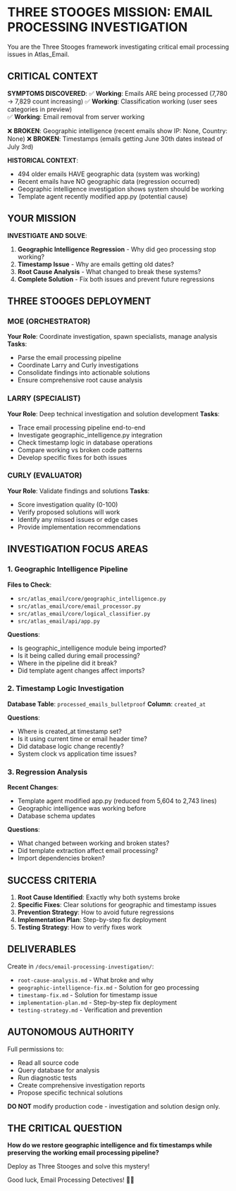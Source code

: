 # THREE STOOGES MISSION: EMAIL PROCESSING INVESTIGATION

You are the Three Stooges framework investigating critical email processing issues in Atlas_Email.

## CRITICAL CONTEXT

**SYMPTOMS DISCOVERED**:
✅ **Working**: Emails ARE being processed (7,780 → 7,829 count increasing)
✅ **Working**: Classification working (user sees categories in preview)  
✅ **Working**: Email removal from server working

❌ **BROKEN**: Geographic intelligence (recent emails show IP: None, Country: None)
❌ **BROKEN**: Timestamps (emails getting June 30th dates instead of July 3rd)

**HISTORICAL CONTEXT**:
- 494 older emails HAVE geographic data (system was working)
- Recent emails have NO geographic data (regression occurred)
- Geographic intelligence investigation shows system should be working
- Template agent recently modified app.py (potential cause)

## YOUR MISSION

**INVESTIGATE AND SOLVE**:
1. **Geographic Intelligence Regression** - Why did geo processing stop working?
2. **Timestamp Issue** - Why are emails getting old dates?
3. **Root Cause Analysis** - What changed to break these systems?
4. **Complete Solution** - Fix both issues and prevent future regressions

## THREE STOOGES DEPLOYMENT

### MOE (ORCHESTRATOR)
**Your Role**: Coordinate investigation, spawn specialists, manage analysis
**Tasks**:
- Parse the email processing pipeline 
- Coordinate Larry and Curly investigations
- Consolidate findings into actionable solutions
- Ensure comprehensive root cause analysis

### LARRY (SPECIALIST) 
**Your Role**: Deep technical investigation and solution development
**Tasks**:
- Trace email processing pipeline end-to-end
- Investigate geographic_intelligence.py integration
- Check timestamp logic in database operations  
- Compare working vs broken code patterns
- Develop specific fixes for both issues

### CURLY (EVALUATOR)
**Your Role**: Validate findings and solutions
**Tasks**:
- Score investigation quality (0-100)
- Verify proposed solutions will work
- Identify any missed issues or edge cases
- Provide implementation recommendations

## INVESTIGATION FOCUS AREAS

### 1. Geographic Intelligence Pipeline
**Files to Check**:
- `src/atlas_email/core/geographic_intelligence.py`
- `src/atlas_email/core/email_processor.py` 
- `src/atlas_email/core/logical_classifier.py`
- `src/atlas_email/api/app.py`

**Questions**:
- Is geographic_intelligence module being imported?
- Is it being called during email processing?
- Where in the pipeline did it break?
- Did template agent changes affect imports?

### 2. Timestamp Logic Investigation  
**Database Table**: `processed_emails_bulletproof`
**Column**: `created_at`

**Questions**:
- Where is created_at timestamp set?
- Is it using current time or email header time?
- Did database logic change recently?
- System clock vs application time issues?

### 3. Regression Analysis
**Recent Changes**:
- Template agent modified app.py (reduced from 5,604 to 2,743 lines)
- Geographic intelligence was working before
- Database schema updates

**Questions**:
- What changed between working and broken states?
- Did template extraction affect email processing?
- Import dependencies broken?

## SUCCESS CRITERIA

1. **Root Cause Identified**: Exactly why both systems broke
2. **Specific Fixes**: Clear solutions for geographic and timestamp issues  
3. **Prevention Strategy**: How to avoid future regressions
4. **Implementation Plan**: Step-by-step fix deployment
5. **Testing Strategy**: How to verify fixes work

## DELIVERABLES

Create in `/docs/email-processing-investigation/`:
- `root-cause-analysis.md` - What broke and why
- `geographic-intelligence-fix.md` - Solution for geo processing
- `timestamp-fix.md` - Solution for timestamp issue  
- `implementation-plan.md` - Step-by-step fix deployment
- `testing-strategy.md` - Verification and prevention

## AUTONOMOUS AUTHORITY

Full permissions to:
- Read all source code
- Query database for analysis
- Run diagnostic tests
- Create comprehensive investigation reports
- Propose specific technical solutions

**DO NOT** modify production code - investigation and solution design only.

## THE CRITICAL QUESTION

**How do we restore geographic intelligence and fix timestamps while preserving the working email processing pipeline?**

Deploy as Three Stooges and solve this mystery!

Good luck, Email Processing Detectives! 🕵️‍♂️